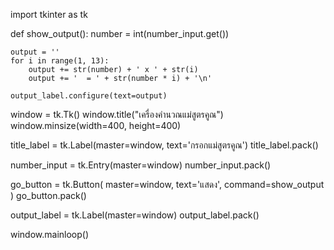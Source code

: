 import tkinter as tk

def show_output():
    number = int(number_input.get())

    output = ''
    for i in range(1, 13):
        output += str(number) + ' x ' + str(i)
        output += '  = ' + str(number * i) + '\n'

    output_label.configure(text=output)

window = tk.Tk()
window.title("เครื่องคำนวณแม่สูตรคูณ")
window.minsize(width=400, height=400)

title_label = tk.Label(master=window, text='กรอกแม่สูตรคูณ')
title_label.pack()

number_input = tk.Entry(master=window)
number_input.pack()

go_button = tk.Button(
    master=window, text='แสดง',
    command=show_output
)
go_button.pack()

output_label = tk.Label(master=window)
output_label.pack()

window.mainloop()
